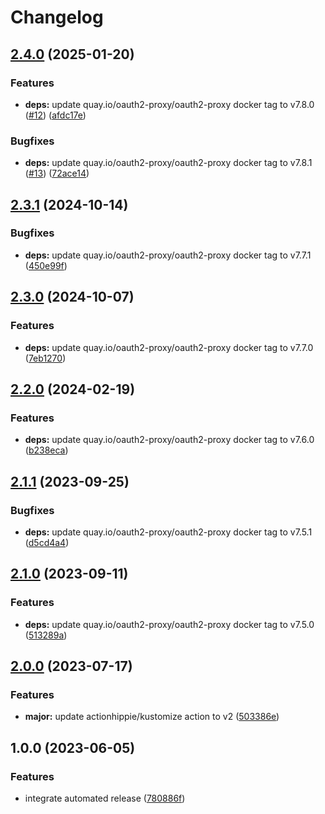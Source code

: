 # Changelog

## [2.4.0](https://github.com/kustomhippie/oauth2-proxy/compare/v2.3.1...v2.4.0) (2025-01-20)


### Features

* **deps:** update quay.io/oauth2-proxy/oauth2-proxy docker tag to v7.8.0 ([#12](https://github.com/kustomhippie/oauth2-proxy/issues/12)) ([afdc17e](https://github.com/kustomhippie/oauth2-proxy/commit/afdc17e9aa71c18578c0adc3cfe24f12ad11f55d))


### Bugfixes

* **deps:** update quay.io/oauth2-proxy/oauth2-proxy docker tag to v7.8.1 ([#13](https://github.com/kustomhippie/oauth2-proxy/issues/13)) ([72ace14](https://github.com/kustomhippie/oauth2-proxy/commit/72ace143634e2c32d24513ee8b417a7aef5edc64))

## [2.3.1](https://github.com/kustomhippie/oauth2-proxy/compare/v2.3.0...v2.3.1) (2024-10-14)


### Bugfixes

* **deps:** update quay.io/oauth2-proxy/oauth2-proxy docker tag to v7.7.1 ([450e99f](https://github.com/kustomhippie/oauth2-proxy/commit/450e99f10b9caf279fce061f67889c5d3dc9d0f4))

## [2.3.0](https://github.com/kustomhippie/oauth2-proxy/compare/v2.2.0...v2.3.0) (2024-10-07)


### Features

* **deps:** update quay.io/oauth2-proxy/oauth2-proxy docker tag to v7.7.0 ([7eb1270](https://github.com/kustomhippie/oauth2-proxy/commit/7eb12705e5fd4ef0a21f807c2ffb1fa46e0b81bd))

## [2.2.0](https://github.com/kustomhippie/oauth2-proxy/compare/v2.1.1...v2.2.0) (2024-02-19)


### Features

* **deps:** update quay.io/oauth2-proxy/oauth2-proxy docker tag to v7.6.0 ([b238eca](https://github.com/kustomhippie/oauth2-proxy/commit/b238eca09d9da1f928fa240967c6109e24226505))

## [2.1.1](https://github.com/kustomhippie/oauth2-proxy/compare/v2.1.0...v2.1.1) (2023-09-25)


### Bugfixes

* **deps:** update quay.io/oauth2-proxy/oauth2-proxy docker tag to v7.5.1 ([d5cd4a4](https://github.com/kustomhippie/oauth2-proxy/commit/d5cd4a48407f302aa1dd7238fc36c65df1041f87))

## [2.1.0](https://github.com/kustomhippie/oauth2-proxy/compare/v2.0.0...v2.1.0) (2023-09-11)


### Features

* **deps:** update quay.io/oauth2-proxy/oauth2-proxy docker tag to v7.5.0 ([513289a](https://github.com/kustomhippie/oauth2-proxy/commit/513289a736ce959e59ef9d8ec93b90b48fa62c0c))

## [2.0.0](https://github.com/kustomhippie/oauth2-proxy/compare/v1.0.0...v2.0.0) (2023-07-17)


### Features

* **major:** update actionhippie/kustomize action to v2 ([503386e](https://github.com/kustomhippie/oauth2-proxy/commit/503386e736250283f7beeab0df48b054e67c4ef6))

## 1.0.0 (2023-06-05)


### Features

* integrate automated release ([780886f](https://github.com/kustomhippie/oauth2-proxy/commit/780886fd2212e7c6c2a37414166f244b397e77e8))
